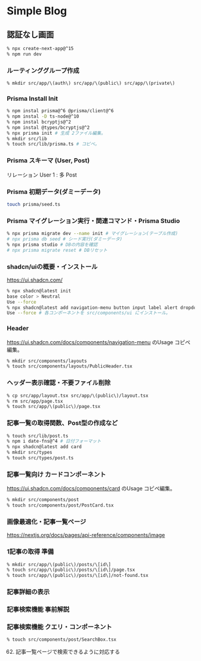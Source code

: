 # Simple Blog

## 認証なし画面

```bash
% npx create-next-app@^15
% npm run dev
```

### ルーティンググループ作成

```bash
% mkdir src/app/\(auth\) src/app/\(public\) src/app/\(private\)
```

### Prisma Install Init

```bash
% npm instal prisma@^6 @prisma/client@^6
% npm instal -D ts-node@^10
% npm instal bcryptjs@^2
% npm instal @types/bcryptjs@^2
% npx prisma init # 生成 2ファイル編集。
% mkdir src/lib
% touch src/lib/prisma.ts # コピペ。
```

### Prisma スキーマ (User, Post)

リレーション User 1 : 多 Post

### Prisma 初期データ(ダミーデータ)

```bash
touch prisma/seed.ts
```

### Prisma マイグレーション実行・関連コマンド・Prisma Studio

```bash
% npx prisma migrate dev --name init # マイグレーション(テーブル作成)
# npx prisma db seed # シード実行(ダミーデータ)
% npx prisma studio # DBの内容を確認
# npx prisma migrate reset # DBリセット
```

### shadcn/uiの概要・インストール

https://ui.shadcn.com/

```bash
% npx shadcn@latest init
base color > Neutral
Use --force
% npx shadcn@latest add navigation-menu button input label alert dropdown-menu alert-dialog
Use --force # 各コンポーネントを src/components/ui にインストール。
```

### Header

https://ui.shadcn.com/docs/components/navigation-menu のUsage コピペ編集。

```bash
% mkdir src/components/layouts
% touch src/components/layouts/PublicHeader.tsx
```

### ヘッダー表示確認・不要ファイル削除

```bash
% cp src/app/layout.tsx src/app/\(public\)/layout.tsx
% rm src/app/page.tsx
% touch src/app/\(public\)/page.tsx
```

### 記事一覧の取得関数、Post型の作成など

```bash
% touch src/lib/post.ts
% npm i date-fns@^4 # 日付フォーマット
% npx shadcn@latest add card
% mkdir src/types
% touch src/types/post.ts
```

### 記事一覧向け カードコンポーネント

https://ui.shadcn.com/docs/components/card のUsage コピペ編集。

```bash
% mkdir src/components/post
% touch src/components/post/PostCard.tsx
```

### 画像最適化・記事一覧ページ

https://nextjs.org/docs/pages/api-reference/components/image

### 1記事の取得 準備

```bash
% mkdir src/app/\(public\)/posts/\[id\]
% touch src/app/\(public\)/posts/\[id\]/page.tsx
% touch src/app/\(public\)/posts/\[id\]/not-found.tsx
```

### 記事詳細の表示

### 記事検索機能 事前解説
### 記事検索機能 クエリ・コンポーネント

```bash
% touch src/components/post/SearchBox.tsx
```




62. 記事一覧ページで検索できるように対応する

